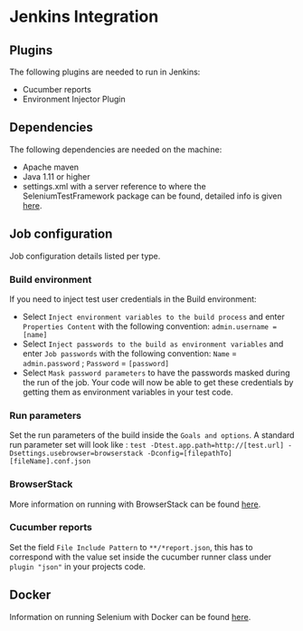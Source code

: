 # Jenkins Integration

## Plugins
The following plugins are needed to run in Jenkins:
- Cucumber reports
- Environment Injector Plugin

## Dependencies
The following dependencies are needed on the machine:
- Apache maven
- Java 1.11 or higher
- settings.xml with a server reference to where the SeleniumTestFramework package can be found, detailed info is given [here](maven.md).

## Job configuration
Job configuration details listed per type.

### Build environment
If you need to inject test user credentials in the Build environment:
- Select `Inject environment variables to the build process` and enter `Properties Content` with the following convention:
`admin.username = [name]`
- Select `Inject passwords to the build as environment variables` and enter `Job passwords` with the following convention:
`Name` = `admin.password` ; `Password` = `[password]`
- Select `Mask password parameters` to have the passwords masked during the run of the job.
Your code will now be able to get these credentials by getting them as environment variables in your test code.

### Run parameters
Set the run parameters of the build inside the `Goals and options`. A standard run parameter set will look like :
`test -Dtest.app.path=http://[test.url] -Dsettings.usebrowser=browserstack -Dconfig=[filepathTo][fileName].conf.json`

### BrowserStack
More information on running with BrowserStack can be found [here](browserstack.md).

### Cucumber reports
Set the field `File Include Pattern` to `**/*report.json`, this has to correspond with the value set inside the cucumber runner class under `plugin "json"` in your projects code.

## Docker
Information on running Selenium with Docker can be found [here](docker.md).

